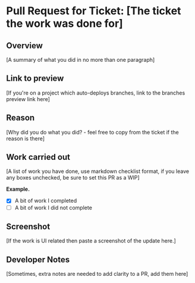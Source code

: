 # Pull Request for Ticket: [The ticket the work was done for]

## Overview

[A summary of what you did in no more than one paragraph]

## Link to preview

[If you're on a project which auto-deploys branches, link to the branches preview link here]

## Reason

[Why did you do what you did? - feel free to copy from the ticket if the reason is there]

## Work carried out

[A list of work you have done, use markdown checklist format, if you leave any boxes unchecked, be sure to set this PR as a WIP]

**Example.**

- [x] A bit of work I completed
- [ ] A bit of work I did not complete

## Screenshot

[If the work is UI related then paste a screenshot of the update here.]

## Developer Notes

[Sometimes, extra notes are needed to add clarity to a PR, add them here]

